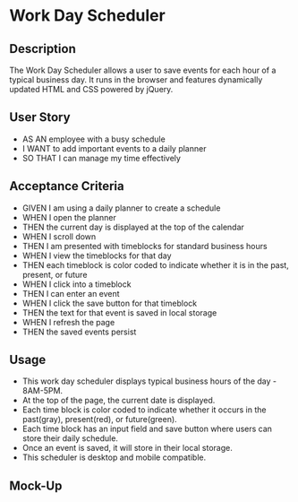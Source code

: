 # Work Day Scheduler

## Description
The Work Day Scheduler allows a user to save events for each hour of a typical business day. It runs in the browser and features dynamically updated HTML and CSS powered by jQuery.

## User Story
- AS AN employee with a busy schedule
- I WANT to add important events to a daily planner
- SO THAT I can manage my time effectively

## Acceptance Criteria
- GIVEN I am using a daily planner to create a schedule
- WHEN I open the planner
- THEN the current day is displayed at the top of the calendar
- WHEN I scroll down
- THEN I am presented with timeblocks for standard business hours
- WHEN I view the timeblocks for that day
- THEN each timeblock is color coded to indicate whether it is in the past, present, or future
- WHEN I click into a timeblock
- THEN I can enter an event
- WHEN I click the save button for that timeblock
- THEN the text for that event is saved in local storage
- WHEN I refresh the page
- THEN the saved events persist

## Usage
- This work day scheduler displays typical business hours of the day - 8AM-5PM.
- At the top of the page, the current date is displayed.
- Each time block is color coded to indicate whether it occurs in the past(gray), present(red), or future(green).
- Each time block has an input field and save button where users can store their daily schedule.
- Once an event is saved, it will store in their local storage.
- This scheduler is desktop and mobile compatible.

## Mock-Up
